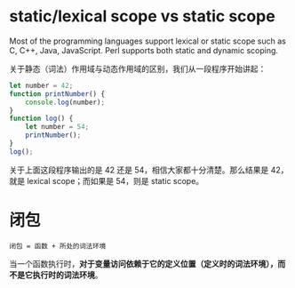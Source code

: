 # static/lexical scope vs static scope

Most of the programming languages support lexical or static scope such as C, C++, Java, JavaScript. Perl supports both static and dynamic scoping.

关于静态（词法）作用域与动态作用域的区别，我们从一段程序开始讲起：

```js
let number = 42;
function printNumber() {
    console.log(number);
}
function log() {
    let number = 54;
    printNumber();
}
log();
```

关于上面这段程序输出的是 42 还是 54，相信大家都十分清楚。那么结果是 42，就是 lexical scope；而如果是 54，则是 static scope。

# 闭包

`闭包 = 函数 + 所处的词法环境`

当一个函数执行时，**对于变量访问依赖于它的定义位置（定义时的词法环境），而不是它执行时的词法环境**。
